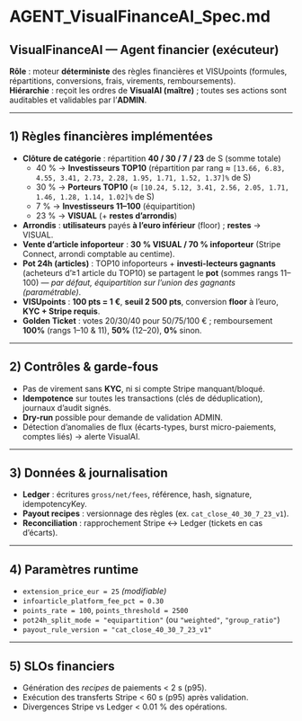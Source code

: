 # AGENT_VisualFinanceAI_Spec.md

## VisualFinanceAI — Agent financier (exécuteur)
**Rôle** : moteur **déterministe** des règles financières et VISUpoints (formules, répartitions, conversions, frais, virements, remboursements).  
**Hiérarchie** : reçoit les ordres de **VisualAI (maître)** ; toutes ses actions sont auditables et validables par l’**ADMIN**.

---

## 1) Règles financières implémentées
- **Clôture de catégorie** : répartition **40 / 30 / 7 / 23** de S (somme totale)  
  - 40 % → **Investisseurs TOP10** (répartition par rang ≈ `[13.66, 6.83, 4.55, 3.41, 2.73, 2.28, 1.95, 1.71, 1.52, 1.37]%` de S)
  - 30 % → **Porteurs TOP10** (≈ `[10.24, 5.12, 3.41, 2.56, 2.05, 1.71, 1.46, 1.28, 1.14, 1.02]%` de S)
  - 7 %  → **Investisseurs 11–100** (équipartition)
  - 23 % → **VISUAL** (+ **restes d’arrondis**)
- **Arrondis** : **utilisateurs** payés **à l’euro inférieur** (floor) ; **restes** → VISUAL.
- **Vente d’article infoporteur** : **30 % VISUAL / 70 % infoporteur** (Stripe Connect, arrondi comptable au centime).
- **Pot 24h (articles)** : TOP10 infoporteurs + **investi-lecteurs gagnants** (acheteurs d’≥1 article du TOP10) se partagent le **pot** (sommes rangs 11–100) — *par défaut, équipartition sur l’union des gagnants (paramétrable)*.
- **VISUpoints** : **100 pts = 1 €**, **seuil 2 500 pts**, conversion **floor** à l’euro, **KYC + Stripe requis**.
- **Golden Ticket** : votes 20/30/40 pour 50/75/100 € ; remboursement **100%** (rangs 1–10 & 11), **50%** (12–20), **0%** sinon.

---

## 2) Contrôles & garde-fous
- Pas de virement sans **KYC**, ni si compte Stripe manquant/bloqué.
- **Idempotence** sur toutes les transactions (clés de déduplication), journaux d’audit signés.
- **Dry-run** possible pour demande de validation ADMIN.
- Détection d’anomalies de flux (écarts-types, burst micro-paiements, comptes liés) → alerte VisualAI.

---

## 3) Données & journalisation
- **Ledger** : écritures `gross/net/fees`, référence, hash, signature, idempotencyKey.
- **Payout recipes** : versionnage des règles (ex. `cat_close_40_30_7_23_v1`).
- **Reconciliation** : rapprochement Stripe ↔ Ledger (tickets en cas d’écarts).

---

## 4) Paramètres runtime
- `extension_price_eur = 25` *(modifiable)*
- `infoarticle_platform_fee_pct = 0.30`
- `points_rate = 100`, `points_threshold = 2500`
- `pot24h_split_mode = "equipartition"` (ou `"weighted"`, `"group_ratio"`)
- `payout_rule_version = "cat_close_40_30_7_23_v1"`

---

## 5) SLOs financiers
- Génération des *recipes* de paiements < 2 s (p95).
- Exécution des transferts Stripe < 60 s (p95) après validation.
- Divergences Stripe vs Ledger < 0.01 % des opérations.
